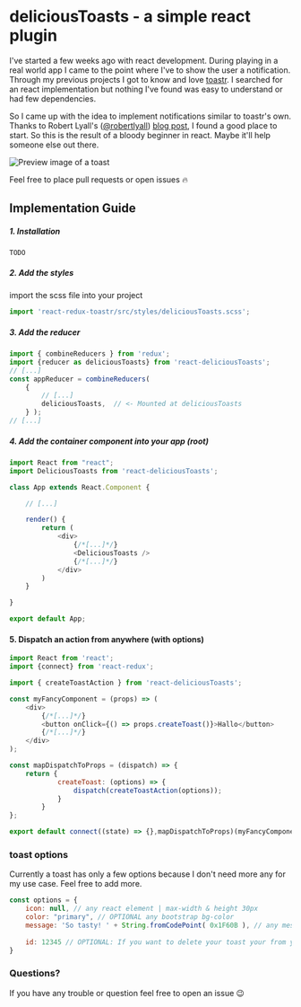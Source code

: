 # deliciousToasts - a simple react plugin
I've started a few weeks ago with react development. During playing in a real world app I came to the point where I've to show the user a notification. Through my previous projects I got to know and love [toastr](http://www.toastrjs.com/). I searched for an react implementation but nothing I've found was easy to understand or had few dependencies.

So I came up with the idea to implement notifications similar to toastr's own. Thanks to Robert Lyall's ([@robertlyall](https://github.com/robertlyall)) [blog post](https://www.natterly.com/blog/toast-notification-system-in-a-react-redux-application), I found a good place to start. So this is the result of a bloody beginner in react. Maybe it'll help someone else out there.

![Preview image of a toast](https://image.ibb.co/jgPcd7/2018_02_13_19_58_24.png)

Feel free to place pull requests or open issues :fire:

## Implementation Guide
##### 1. Installation
`TODO`

##### 2. Add the styles
import the scss file into your project
```javascript
import 'react-redux-toastr/src/styles/deliciousToasts.scss';
```

##### 3. Add the reducer
```javascript
import { combineReducers } from 'redux';
import {reducer as deliciousToasts} from 'react-deliciousToasts';
// [...]
const appReducer = combineReducers(
    {
        // [...]
        deliciousToasts,  // <- Mounted at deliciousToasts
    } );
// [...]
```

##### 4. Add the container component into your app (root)
```javascript
import React from "react";
import DeliciousToasts from 'react-deliciousToasts';

class App extends React.Component {

    // [...]

    render() {
        return (
            <div>
                {/*[...]*/}
                <DeliciousToasts />
                {/*[...]*/}
            </div>
        )
    }

}

export default App;
```

#### 5. Dispatch an action from anywhere (with options)
```javascript
import React from 'react';
import {connect} from 'react-redux';

import { createToastAction } from 'react-deliciousToasts';

const myFancyComponent = (props) => (
    <div>
        {/*[...]*/}
        <button onClick={() => props.createToast()}>Hallo</button>
        {/*[...]*/}
    </div>
);

const mapDispatchToProps = (dispatch) => {
    return {
            createToast: (options) => {
                dispatch(createToastAction(options));
            }
        }
};

export default connect((state) => {},mapDispatchToProps)(myFancyComponent);
```

### toast options
Currently a toast has only a few options because I don't need more any for my use case. Feel free to add more.
```javascript
const options = {
    icon: null, // any react element | max-width & height 30px
    color: "primary", // OPTIONAL any bootstrap bg-color
    message: 'So tasty! ' + String.fromCodePoint( 0x1F60B ), // any message (optional with emoji-codes)
    
    id: 12345 // OPTIONAL: If you want to delete your toast your from your application, you can set a manual ID here
}
```

### Questions?
If you have any trouble or question feel free to open an issue :wink:
